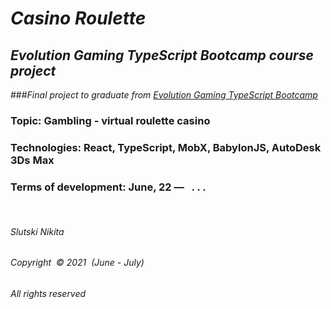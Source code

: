 # _Casino Roulette_

## _Evolution Gaming TypeScript Bootcamp course project_

###_Final project to graduate from [Evolution Gaming TypeScript Bootcamp](https://github.com/evolution-gaming/typescript-bootcamp)_
&nbsp;
### Topic: Gambling - virtual roulette casino  
### Technologies: React, TypeScript, MobX, BabylonJS, AutoDesk 3Ds Max  
### Terms of development: June, 22 —   &nbsp;  . . .  
&nbsp;
###### _Slutski Nikita_

###### _Copyright &nbsp;© 2021 &nbsp;(June - July)_

###### _All rights reserved_
